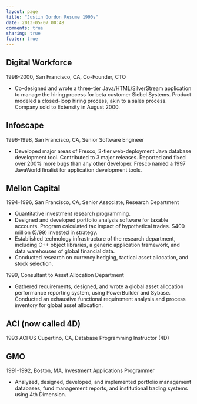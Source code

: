 ```yaml
---
layout: page
title: "Justin Gordon Resume 1990s"
date: 2013-05-07 00:48
comments: true
sharing: true
footer: true
---
```



<div id="outline-container-1" class="outline-2">
<h2 id="sec-1">Digital Workforce</h2>
<div class="outline-text-2" id="text-1">

<p>1998-2000, San Francisco, CA, Co-Founder, CTO
</p>
<ul>
<li>Co-designed and wrote a three-tier Java/HTML/SilverStream application to
  manage the hiring process for beta customer Siebel Systems. Product modeled a
  closed-loop hiring process, akin to a sales process. Company sold to Extensity
  in August 2000.
</li>
</ul>


</div>

</div>

<div id="outline-container-2" class="outline-2">
<h2 id="sec-2">Infoscape</h2>
<div class="outline-text-2" id="text-2">

<p>1996-1998, San Francisco, CA, Senior Software Engineer
</p>
<ul>
<li>Developed major areas of Fresco, 3-tier web-deployment Java database
  development tool. Contributed to 3 major releases. Reported and fixed over
  200% more bugs than any other developer. Fresco named a 1997 JavaWorld
  finalist for application development tools.
</li>
</ul>


</div>

</div>

<div id="outline-container-3" class="outline-2">
<h2 id="sec-3">Mellon Capital</h2>
<div class="outline-text-2" id="text-3">

<p>1994-1996, San Francisco, CA, Senior Associate, Research Department
</p><ul>
<li>Quantitative investment research programming.
</li>
<li>Designed and developed portfolio analysis software for taxable accounts. Program
  calculated tax impact of hypothetical trades. $400 million (5/99) invested in strategy.
</li>
<li>Established technology infrastructure of the research department, including
  C++ object libraries, a generic application framework, and data warehouses of
  global financial data.
</li>
<li>Conducted research on currency hedging, tactical asset allocation, and stock
  selection.
</li>
</ul>


<p>  
1999, Consultant to Asset Allocation Department
</p><ul>
<li>Gathered requirements, designed, and wrote a global asset allocation
  performance reporting system, using PowerBuilder and Sybase. Conducted an
  exhaustive functional requirement analysis and process inventory for global
  asset allocation.
</li>
</ul>


</div>

</div>

<div id="outline-container-4" class="outline-2">
<h2 id="sec-4">ACI (now called 4D)</h2>
<div class="outline-text-2" id="text-4">

<p>1993 ACI US Cupertino, CA, Database Programming Instructor (4D)
</p>
</div>

</div>

<div id="outline-container-5" class="outline-2">
<h2 id="sec-5">GMO</h2>
<div class="outline-text-2" id="text-5">

<p>1991-1992, Boston, MA, Investment Applications Programmer
</p><ul>
<li>Analyzed, designed, developed, and implemented portfolio management databases,
  fund management reports, and institutional trading systems using 4th Dimension.
</li>
</ul>

</div>
</div>
